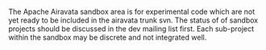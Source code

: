 The Apache Airavata sandbox area is for experimental code which are not yet ready to be included in the airavata trunk svn. The status of  of sandbox projects should be discussed in the dev mailing list first. Each sub-project within the sandbox may be discrete and not integrated well.  